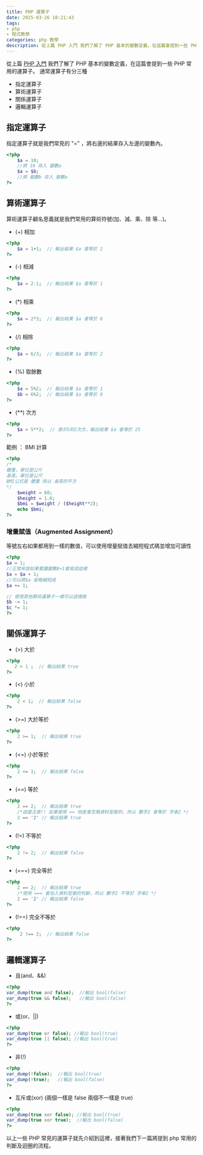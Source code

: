 ```yaml
---
title: PHP 運算子
date: 2025-03-26 18:21:43
tags:
- php 
- 程式教學
categories: php 教學
description: 從上篇 PHP 入門 我們了解了 PHP 基本的變數定義，在這篇會提到一些 PHP 常用的運算子，通常運算子分算術運算子、關係運算子兩種，...
---
```


從上篇 [PHP 入門](../php-c1/) 我們了解了 PHP 基本的變數定義，在這篇會提到一些 PHP 常用的運算子。
通常運算子有分三種
- 指定運算子
- 算術運算子
- 關係運算子
- 邏輯運算子


## 指定運算子
指定運算子就是我們常見的 "=" ，將右邊的結果存入左邊的變數內。
```php
<?php
    $a = 10;
    //將 10 存入 變數a
    $a = $b;
    //將 變數b 存入 變數a
?>
```

## 算術運算子
算術運算子顧名思義就是我們常用的算術符號(加、減、乘、除 等...)。
- (+) 相加
```php
<?php 
    $a = 1+1;  // 輸出結果 $a 會等於 2
?>
 ```
- (-) 相減
```php
<?php 
    $a = 2-1;  // 輸出結果 $a 會等於 1
?>
 ```
- (*) 相乘
```php
<?php 
    $a = 2*3;  // 輸出結果 $a 會等於 6
?>
 ```
- (/) 相除
```php
<?php 
    $a = 6/3;  // 輸出結果 $a 會等於 2
?>
 ```
- (%) 取餘數
```php
<?php 
    $a = 5%2;  // 輸出結果 $a 會等於 1
    $b = 6%2;  // 輸出結果 $a 會等於 0
?>
 ```
- (**) 次方
```php
<?php 
    $a = 5**2;  // 表示5的2次方，輸出結果 $a 會等於 25
?>
 ```

範例 ： BMI 計算
```php
<?php
/*
體重，單位是公斤
身高，單位是公尺
BMI公式是 體重 除以 身高的平方
*/
    $weight = 60;
    $height = 1.6;
    $bmi = $weight / ($height**2); 
    echo $bmi;
?>
 ```

### 增量賦值（Augmented Assignment）
等號左右如果都用到一樣的數值，可以使用增量賦值去縮短程式碼並增加可讀性
```php 
<?php 
$a = 1;
//正常來說如果要讓變數A+1會寫成這樣
$a = $a + 1;
//可以將$a 省略縮短成 
$a += 1;

// 使用其他算術運算子一樣可以這樣做
$b -= 1;
$c *= 1;
?>
```

## 關係運算子
- (>) 大於
```php
<?php 
   2 > 1 ;  // 輸出結果 true
?>
 ```
- (<) 小於
```php
<?php 
    2 < 1;  // 輸出結果 false
?>
 ```
 - (>=) 大於等於
```php
<?php 
    2 >= 1;  // 輸出結果 true
?>
 ```
 - (<=) 小於等於
```php
<?php 
    2 <= 1;  // 輸出結果 false
?>
 ```
 - (==) 等於
```php
<?php 
    2 == 2;  // 輸出結果 true
    /*這邊注意!! 如果使用 == 他是會忽略資料型態的，所以 數字2 會等於 字串2 */
    2 == '2' // 輸出結果 true
?>
 ```
 - (!=) 不等於
```php
<?php 
    2 != 2;  // 輸出結果 false
?>
 ```
 - (===) 完全等於
```php
<?php 
    2 == 2;  // 輸出結果 true
    /*使用 === 會加入資料型態的判斷，所以 數字2 不等於 字串2 */
    2 == '2' // 輸出結果 false
?>
 ```
 - (!==) 完全不等於
```php
<?php 
     2 !== 2;  // 輸出結果 false
?>
 ```
## 邏輯運算子
- 且(and、&&)
```php
<?php
var_dump(true and false);  //輸出 bool(false)
var_dump(true && false);   //輸出 bool(false)
?>
```
- 或(or、||)
```php
<?php
var_dump(true or false); //輸出 bool(true)
var_dump(true || false); //輸出 bool(true)
?>
```
- 非(!)
```php
<?php
var_dump(!false);  //輸出 bool(true)
var_dump(!true);   //輸出 bool(false)
?>
```
- 互斥或(xor) (兩個一樣是 false 兩個不一樣是 true)
```php
<?php
var_dump(true xor false); //輸出 bool(true)
var_dump(true xor true);  //輸出 bool(false)
?>
```
以上一些 PHP 常見的運算子就先介紹到這裡，接著我們下一篇將提到 php 常用的判斷及迴圈的流程。